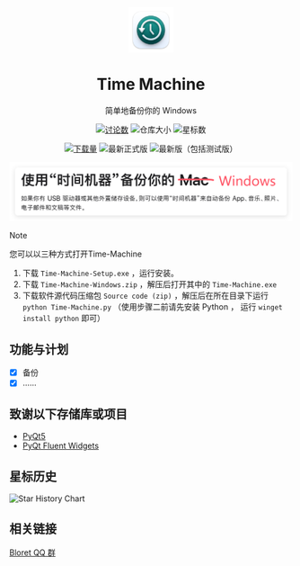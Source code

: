 <p align="center">
  <img width="16%" align="center" src="Time-Machine.png" alt="logo">
</p>
  <h1 align="center">
  Time Machine
</h1>
<p align="center">
 简单地备份你的 Windows
</p>

<div align="center">

[![讨论数](https://img.shields.io/github/discussions/Detritalw/Time-Machine?style=social&label=%E8%AE%A8%E8%AE%BA)](https://github.com/Detritalw/Time-Machine/discussions)
![仓库大小](https://img.shields.io/github/repo-size/Detritalw/Time-Machine?style=social&label=%E4%BB%93%E5%BA%93%E5%A4%A7%E5%B0%8F)
![星标数](https://img.shields.io/github/stars/Detritalw/Time-Machine?style=social&label=%E6%98%9F%E6%A0%87)  

[![下载量](https://img.shields.io/github/downloads/Detritalw/Time-Machine/total?style=social&label=%E4%B8%8B%E8%BD%BD%E9%87%8F)](https://github.com/Detritalw/Time-Machine/releases)
![最新正式版](https://img.shields.io/github/v/release/Detritalw/Time-Machine?label=%E6%9C%80%E6%96%B0%E6%AD%A3%E5%BC%8F%E7%89%88)
![最新版（包括测试版）](https://img.shields.io/github/v/release/Detritalw/Time-Machine?include_prereleases&style=social&label=%E6%9C%80%E6%96%B0%E7%89%88)

</div>

![](img/1cae5060de407681d00c9f8453be35c5.png)

> [!NOTE]
> 您可以以三种方式打开Time-Machine
> 1. 下载 `Time-Machine-Setup.exe` ，运行安装。
> 2. 下载 `Time-Machine-Windows.zip` ，解压后打开其中的 `Time-Machine.exe`
> 3. 下载软件源代码压缩包 `Source code (zip)` ，解压后在所在目录下运行 `python Time-Machine.py`
>    （使用步骤二前请先安装 Python ， 运行 `winget install python` 即可）

## 功能与计划

- [x] 备份
- [x] ……

</details>

## 致谢以下存储库或项目
- [PyQt5](https://www.riverbankcomputing.com/static/Docs/PyQt5/)
- [PyQt Fluent Widgets](https://github.com/zhiyiYo/PyQt-Fluent-Widgets)

## 星标历史

 <picture>
   <source media="(prefers-color-scheme: dark)" srcset="https://api.star-history.com/svg?repos=Detritalw/Time-Machine&type=Date&theme=dark" />
   <source media="(prefers-color-scheme: light)" srcset="https://api.star-history.com/svg?repos=Detritalw/Time-Machine&type=Date" />
   <img alt="Star History Chart" src="https://api.star-history.com/svg?repos=Detritalw/Time-Machine&type=Date" />
 </picture>

## 相关链接
[Bloret QQ 群](https://qm.qq.com/q/clE5KHaVDG)

